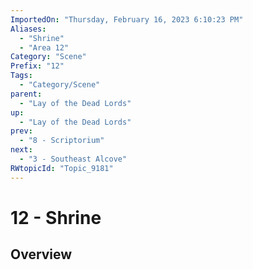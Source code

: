 ```yaml
---
ImportedOn: "Thursday, February 16, 2023 6:10:23 PM"
Aliases:
  - "Shrine"
  - "Area 12"
Category: "Scene"
Prefix: "12"
Tags:
  - "Category/Scene"
parent:
  - "Lay of the Dead Lords"
up:
  - "Lay of the Dead Lords"
prev:
  - "8 - Scriptorium"
next:
  - "3 - Southeast Alcove"
RWtopicId: "Topic_9181"
---
```

# 12 - Shrine
## Overview
